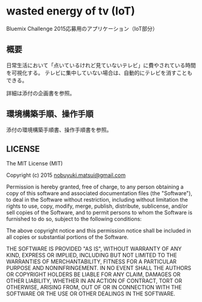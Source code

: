 # wasted energy of tv (IoT)

Bluemix Challenge 2015応募用のアプリケーション（IoT部分）

## 概要

日常生活において「点いているけれど見ていないテレビ」に費やされている時間を可視化する。
テレビに集中していない場合は、自動的にテレビを消すこともできる。

詳細は添付の企画書を参照。

## 環境構築手順、操作手順

添付の環境構築手順書、操作手順書を参照。

## LICENSE


The MIT License (MIT)

Copyright (c) 2015 nobuyuki.matsui@gmail.com

Permission is hereby granted, free of charge, to any person obtaining a copy
of this software and associated documentation files (the "Software"), to deal
in the Software without restriction, including without limitation the rights
to use, copy, modify, merge, publish, distribute, sublicense, and/or sell
copies of the Software, and to permit persons to whom the Software is
furnished to do so, subject to the following conditions:

The above copyright notice and this permission notice shall be included in all
copies or substantial portions of the Software.

THE SOFTWARE IS PROVIDED "AS IS", WITHOUT WARRANTY OF ANY KIND, EXPRESS OR
IMPLIED, INCLUDING BUT NOT LIMITED TO THE WARRANTIES OF MERCHANTABILITY,
FITNESS FOR A PARTICULAR PURPOSE AND NONINFRINGEMENT. IN NO EVENT SHALL THE
AUTHORS OR COPYRIGHT HOLDERS BE LIABLE FOR ANY CLAIM, DAMAGES OR OTHER
LIABILITY, WHETHER IN AN ACTION OF CONTRACT, TORT OR OTHERWISE, ARISING FROM,
OUT OF OR IN CONNECTION WITH THE SOFTWARE OR THE USE OR OTHER DEALINGS IN THE
SOFTWARE.
